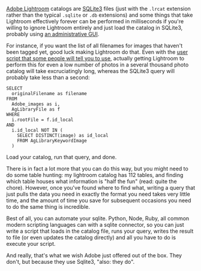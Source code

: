 [Adobe Lightroom](https://www.adobe.com/products/photoshop-lightroom-classic.html) catalogs are [SQLite3](https://sqlite.org/index.html) files (just with the `.lrcat` extension rather than the typical `.sqlite` or `.db` extensions) and some things that take Lightroom effectively forever can be performed in milliseconds if you're willing to ignore Lightroom entirely and just load the catalog in SQLite3, probably using [an administrative GUI](https://sqlitebrowser.org).

For instance, if you want the list of all filenames for images that haven't been tagged yet, good luck making Lightroom do that. Even with the [user script that some people will tell you to use](http://lightroomsolutions.com/a-quick-list-of-filenames/), actually getting Lightroom to perform this for even a low number of photos in a several thousand photo catalog will take excruciatingly long, whereas the SQLite3 query will probably take less than a second:

```
SELECT
  originalFilename as filename
FROM
  Adobe_images as i,
  AgLibraryFile as f
WHERE
  i.rootFile = f.id_local
AND
  i.id_local NOT IN (
    SELECT DISTINCT(image) as id_local
    FROM AgLibraryKeywordImage
  )
```

Load your catalog, run that query, and done.

There is in fact a lot more that you can do this way, but you might need to do some table hunting: my lightroom catalog has 112 tables, and finding which table houses what information is "half the fun" (read: quite the chore). However, once you've found where to find what, writing a query that just pulls the data you need in exactly the format you need takes very little time, and the amount of time you save for subsequent occasions you need to do the same thing is incredible.

Best of all, you can automate your sqlite. Python, Node, Ruby, all common modern scripting languages can with a sqlite connector, so you can just write a script that loads in the catalog file, runs your query, writes the result to file (or even updates the catalog directly) and all you have to do is execute your script. 

And really, that's what we wish Adobe just offered out of the box. They don't, but because they use Sqlite3, "also: they do".